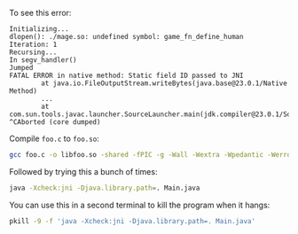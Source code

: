 To see this error:

```
Initializing...
dlopen(): ./mage.so: undefined symbol: game_fn_define_human
Iteration: 1
Recursing...
In segv_handler()
Jumped
FATAL ERROR in native method: Static field ID passed to JNI
        at java.io.FileOutputStream.writeBytes(java.base@23.0.1/Native Method)
        ...
        at com.sun.tools.javac.launcher.SourceLauncher.main(jdk.compiler@23.0.1/SourceLauncher.java:78)
^CAborted (core dumped)
```

Compile `foo.c` to `foo.so`:

```bash
gcc foo.c -o libfoo.so -shared -fPIC -g -Wall -Wextra -Wpedantic -Werror -Wfatal-errors -Wno-infinite-recursion -I/usr/lib/jvm/jdk-23.0.1-oracle-x64/include -I/usr/lib/jvm/jdk-23.0.1-oracle-x64/include/linux
```

Followed by trying this a bunch of times:

```bash
java -Xcheck:jni -Djava.library.path=. Main.java
```

You can use this in a second terminal to kill the program when it hangs:

```bash
pkill -9 -f 'java -Xcheck:jni -Djava.library.path=. Main.java'
```
